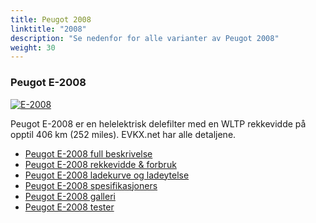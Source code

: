 ```yaml
---
title: Peugot 2008
linktitle: "2008"
description: "Se nedenfor for alle varianter av Peugot 2008"
weight: 30
---
```

### Peugot E-2008

<a href="e-2008/"><img src="https://media.evkx.net/multimedia/models/peugot/2008/e-2008/main_1_st.jpg" class="img-fluid" alt="E-2008" ></a>

Peugot E-2008 er en helelektrisk delefilter med en WLTP rekkevidde på opptil 406 km (252 miles). EVKX.net har alle detaljene. 

- [Peugot E-2008 full beskrivelse](e-2008/)
- [Peugot E-2008 rekkevidde & forbruk](e-2008/rangeandconsumption)
- [Peugot E-2008 ladekurve og ladeytelse](e-2008/chargingcurve)
- [Peugot E-2008 spesifikasjoners](e-2008/specifications)
- [Peugot E-2008 galleri](e-2008/gallery)
- [Peugot E-2008 tester](e-2008/reviews)


